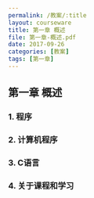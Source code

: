 ```yaml
---
permalink: /教案/:title
layout: courseware
title: 第一章 概述
file: 第一章-概述.pdf
date: 2017-09-26
categories: [教案]
tags: [第一章]
---
```

## 第一章 概述
### 1. 程序
### 2. 计算机程序
### 3. C语言
### 4. 关于课程和学习

